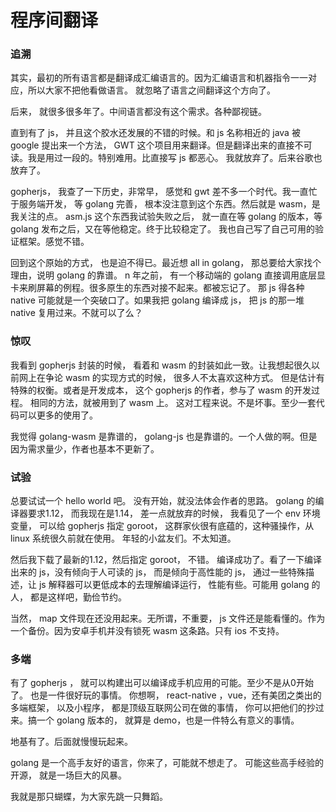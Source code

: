 # 程序间翻译

### 追溯

其实，最初的所有语言都是翻译成汇编语言的。因为汇编语言和机器指令一一对应，所以大家不把他看做语言。
就忽略了语言之间翻译这个方向了。

后来， 就很多很多年了。中间语言都没有这个需求。各种鄙视链。

直到有了 js， 并且这个胶水还发展的不错的时候。和 js 名称相近的 java 被 google 提出来一个方法，
GWT 这个项目用来翻译。但是翻译出来的直接不可读。我是用过一段的。特别难用。比直接写 js 都恶心。
我就放弃了。后来谷歌也放弃了。

gopherjs， 我查了一下历史，非常早， 感觉和 gwt 差不多一个时代。我一直忙于服务端开发，
等 golang 完善， 根本没注意到这个东西。然后就是 wasm，是我关注的点。 asm.js 这个东西我试验失败之后，
就一直在等 golang 的版本，等 golang 发布之后，又在等他稳定。终于比较稳定了。
我也自己写了自己可用的验证框架。感觉不错。

回到这个原始的方式， 也是迫不得已。最近想 all in golang， 那总要给大家找个理由，说明 golang 的靠谱。
n 年之前， 有一个移动端的 golang 直接调用底层显卡来刷屏幕的例程。很多原生的东西对接不起来。都被忘记了。
那 js 得各种 native 可能就是一个突破口了。如果我把 golang 编译成 js，
把 js 的那一堆 native 复用过来。不就可以了么？

### 惊叹

我看到 gopherjs 封装的时候， 看着和 wasm 的封装如此一致。让我想起很久以前网上在争论 wasm 的实现方式的时候，
很多人不太喜欢这种方式。 但是估计有特殊的权衡。或者是开发成本， 这个 gopherjs 的作者，参与了 wasm 的开发过程。
相同的方法，就被用到了 wasm 上。 这对工程来说。不是坏事。至少一套代码可以更多的使用了。

我觉得 golang-wasm 是靠谱的， golang-js 也是靠谱的。一个人做的啊。但是因为需求量少，作者也基本不更新了。

### 试验

总要试试一个 hello world 吧。 没有开始，就没法体会作者的思路。 
golang 的编译器要求1.12， 而我现在是1.14， 差一点就放弃的时候， 我看见了一个 env 环境变量，
可以给 gopherjs 指定 goroot， 这群家伙很有底蕴的，这种骚操作，从 linux 系统很久前就在使用。
年轻的小盆友们。不太知道。

然后我下载了最新的1.12，然后指定 goroot， 不错。 编译成功了。看了一下编译出来的 js，没有倾向于人可读的 js，
而是倾向于高性能的 js， 通过一些特殊描述，让 js 解释器可以更低成本的去理解编译运行， 性能有些。可能用 golang 的人，
都是这样吧，勤俭节约。

当然， map 文件现在还没用起来。无所谓，不重要， js 文件还是能看懂的。作为一个备份。因为安卓手机并没有锁死 wasm 这条路。只有 ios 不支持。

### 多端
有了 gopherjs ， 就可以构建出可以编译成手机应用的可能。至少不是从0开始了。 也是一件很好玩的事情。
你想啊， react-native ，vue，还有美团之类出的多端框架， 以及小程序， 都是顶级互联网公司在做的事情， 
你可以把他们的抄过来。搞一个 golang 版本的， 就算是 demo，也是一件特么有意义的事情。

地基有了。后面就慢慢玩起来。

golang 是一个高手友好的语言，你来了，可能就不想走了。
可能这些高手经验的开源， 就是一场巨大的风暴。

我就是那只蝴蝶，为大家先跳一只舞蹈。

